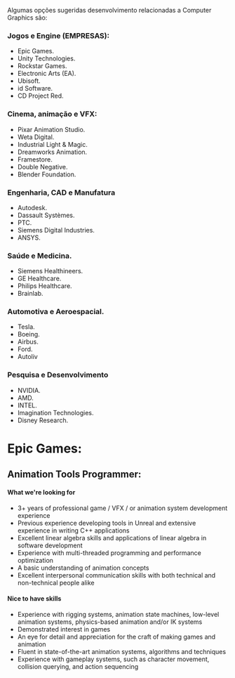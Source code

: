 Algumas opções sugeridas desenvolvimento relacionadas a Computer Graphics são:

### Jogos e Engine (EMPRESAS):
- Epic Games.
- Unity Technologies.
- Rockstar Games.
- Electronic Arts (EA).
- Ubisoft.
- id Software.
- CD Project Red.

### Cinema, animação e VFX:
- Pixar Animation Studio.
- Weta Digital.
- Industrial Light & Magic.
- Dreamworks Animation.
- Framestore.
- Double Negative.
- Blender Foundation.

### Engenharia, CAD e Manufatura
- Autodesk.
- Dassault Systèmes.
- PTC.
- Siemens Digital Industries.
- ANSYS.

### Saúde e Medicina.
- Siemens Healthineers.
- GE Healthcare.
- Philips Healthcare.
- Brainlab.

### Automotiva e Aeroespacial.
- Tesla.
- Boeing.
- Airbus.
- Ford.
- Autoliv

### Pesquisa e Desenvolvimento
- NVIDIA.
- AMD.
- INTEL.
- Imagination Technologies.
- Disney Research.


# Epic Games:

## Animation Tools Programmer:

#### **What we're looking for**

- 3+ years of professional game / VFX / or animation system development experience
- Previous experience developing tools in Unreal and extensive experience in writing C++ applications
- Excellent linear algebra skills and applications of linear algebra in software development
- Experience with multi-threaded programming and performance optimization
- A basic understanding of animation concepts
- Excellent interpersonal communication skills with both technical and non-technical people alike

#### **Nice to have skills**

- Experience with rigging systems, animation state machines, low-level animation systems, physics-based animation and/or IK systems
- Demonstrated interest in games
- An eye for detail and appreciation for the craft of making games and animation
- Fluent in state-of-the-art animation systems, algorithms and techniques
- Experience with gameplay systems, such as character movement, collision querying, and action sequencing

## 